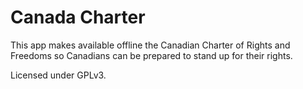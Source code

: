 # Canada Charter
This app makes available offline the Canadian Charter of Rights and Freedoms so Canadians can be prepared to stand up for their rights.

Licensed under GPLv3.
